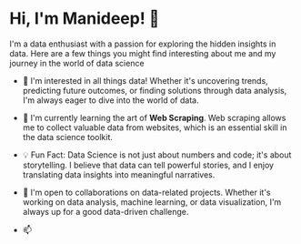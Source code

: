 # Hi, I'm Manideep! 👋

I'm a data enthusiast with a passion for exploring the hidden insights in data. Here are a few things you might find interesting about me and my journey in the world of data science

- 👀 I'm interested in all things data! Whether it's uncovering trends, predicting future outcomes, or finding solutions through data analysis, I'm always eager to dive into the world of data.

- 🌱 I'm currently learning the art of **Web Scraping**. Web scraping allows me to collect valuable data from websites, which is an essential skill in the data science toolkit.

- 💡 Fun Fact: Data Science is not just about numbers and code; it's about storytelling. I believe that data can tell powerful stories, and I enjoy translating data insights into meaningful narratives.

- 💞 I'm open to collaborations on data-related projects. Whether it's working on data analysis, machine learning, or data visualization, I'm always up for a good data-driven challenge.

- 📫  

<!---
manideeepchowdary225/manideeepchowdary225 is a ✨ special ✨ repository because its `README.md` (this file) appears on your GitHub profile.
You can click the Preview link to take a look at your changes.
--->
